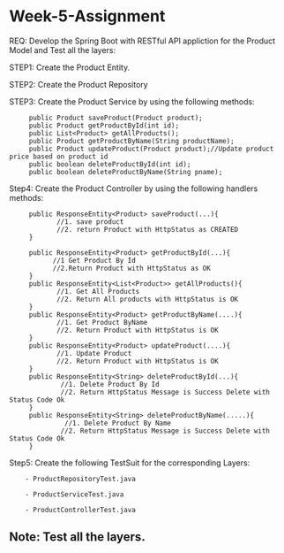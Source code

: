 # Week-5-Assignment


REQ: Develop the Spring Boot with RESTful API appliction for the Product Model and Test all the layers:


STEP1: Create the Product Entity.

STEP2: Create the Product Repository

STEP3: Create the Product Service by using the following methods:


         public Product saveProduct(Product product);
         public Product getProductById(int id);
         public List<Product> getAllProducts();
         public Product getProductByName(String productName);
         public Product updateProduct(Product product);//Update product price based on product id
         public boolean deleteProductById(int id);
         public boolean deleteProductByName(String pname);


Step4: Create the Product Controller by using the following handlers methods:

         public ResponseEntity<Product> saveProduct(...){
         		//1. save product
         		//2. return Product with HttpStatus as CREATED
         }

         public ResponseEntity<Product> getProductById(...){
               //1 Get Product By Id
               //2.Return Product with HttpStatus as OK
         }
         public ResponseEntity<List<Product>> getAllProducts(){
         		//1. Get All Products
         		//2. Return All products with HttpStatus is OK
         }
         public ResponseEntity<Product> getProductByName(....){
         		//1. Get Product ByName
         		//2. Return Product with HttpStatus is OK
         }
         public ResponseEntity<Product> updateProduct(....){
                //1. Update Product
                //2. Return Product with HttpStatus is OK
         }
         public ResponseEntity<String> deleteProductById(...){
                 //1. Delete Product By Id
                 //2. Return HttpStatus Message is Success Delete with Status Code Ok
         }
         public ResponseEntity<String> deleteProductByName(.....){
          		  //1. Delete Product By Name
                 //2. Return HttpStatus Message is Success Delete with Status Code Ok
         }



Step5: Create the following TestSuit for the corresponding Layers:

        - ProductRepositoryTest.java
        
        - ProductServiceTest.java
        
        - ProductControllerTest.java
        
 
 Note: Test all the layers.
--------------------------------------------
